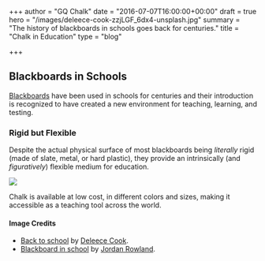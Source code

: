 +++
author = "GQ Chalk"
date = "2016-07-07T16:00:00+00:00"
draft = true
hero = "/images/deleece-cook-zzjLGF_6dx4-unsplash.jpg"
summary = "The history of blackboards in schools goes back for centuries."
title = "Chalk in Education"
type = "blog"

+++
## Blackboards in Schools

[Blackboards](https://en.wikipedia.org/wiki/Blackboard) have been used in schools for centuries and their introduction is recognized to have created a new environment for teaching, learning, and testing.

### Rigid but Flexible

Despite the actual physical surface of most blackboards being _literally_ rigid (made of slate, metal, or hard plastic), they provide an intrinsically (and _figuratively_) flexible medium for education.

![](/images/jordan-rowland-eAiNt7N5FaA-unsplash.jpg)

Chalk is available at low cost, in different colors and sizes, making it accessible as a teaching tool across the world.

#### Image Credits

* [Back to school](https://unsplash.com/photos/zzjLGF_6dx4) by [Deleece Cook](https://unsplash.com/@deleece).
* [Blackboard in school](https://unsplash.com/photos/eAiNt7N5FaA) by [Jordan Rowland](https://unsplash.com/@yakimadesign).